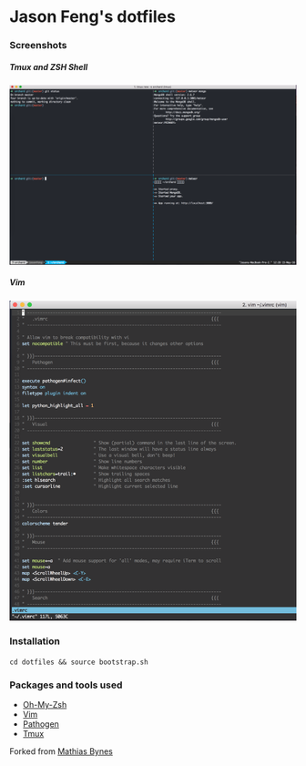 # Jason Feng's dotfiles

### Screenshots

##### Tmux and ZSH Shell

![img](screenshots/tmux.png)

##### Vim

![img](screenshots/vim.png)


### Installation

`cd dotfiles && source bootstrap.sh`

### Packages and tools used

* [Oh-My-Zsh](https://github.com/robbyrussell/oh-my-zsh)
* [Vim](vim.org)
* [Pathogen](https://github.com/tpope/vim-pathogen)
* [Tmux](https://tmux.github.io/)

Forked from [Mathias Bynes](https://github.com/mathiasbynens/dotfiles)

